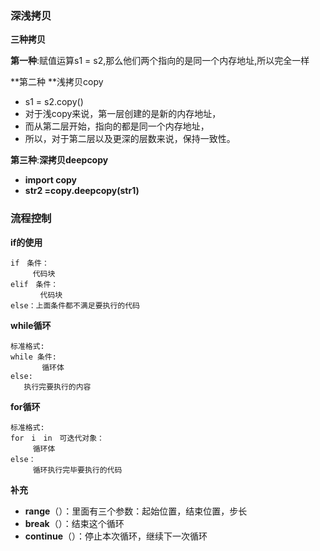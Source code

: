 ### 深浅拷贝

**三种拷贝**

**第一种**:赋值运算s1 = s2,那么他们两个指向的是同一个内存地址,所以完全一样 

**第二种 **浅拷贝copy 

- s1 = s2.copy()
- 对于浅copy来说，第一层创建的是新的内存地址，
- 而从第二层开始，指向的都是同一个内存地址，
- 所以，对于第二层以及更深的层数来说，保持一致性。

**第三种**:**深拷贝deepcopy** 

- **import copy**
- **str2 =copy.deepcopy(str1)**

### 流程控制

**if的使用**

```
if　条件：
　　　代码块
elif　条件：
　　　　代码块
else：上面条件都不满足要执行的代码
```

**while循环** 

```
标准格式:
while 条件:
       循环体
else:
   执行完要执行的内容
```

**for循环** 

```
标准格式:
for　i　in　可迭代对象：
　　　循环体
else：
　　　循环执行完毕要执行的代码
```

**补充**

- **range**（）：里面有三个参数：起始位置，结束位置，步长
- **break**（）：结束这个循环
- **continue**（）：停止本次循环，继续下一次循环

